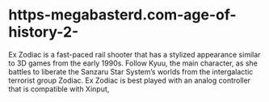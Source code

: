 # https-megabasterd.com-age-of-history-2-
Ex Zodiac is a fast-paced rail shooter that has a stylized appearance similar to 3D games from the early 1990s. Follow Kyuu, the main character, as she battles to liberate the Sanzaru Star System’s worlds from the intergalactic terrorist group Zodiac. Ex Zodiac is best played with an analog controller that is compatible with Xinput, 
